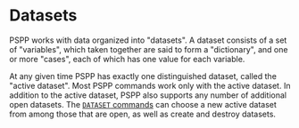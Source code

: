 # Datasets

PSPP works with data organized into "datasets".  A dataset consists of a
set of "variables", which taken together are said to form a
"dictionary", and one or more "cases", each of which has one value for
each variable.

   At any given time PSPP has exactly one distinguished dataset,
called the "active dataset".  Most PSPP commands work only with the
active dataset.  In addition to the active dataset, PSPP also supports
any number of additional open datasets.  The [`DATASET`
commands](../../commands/dataset.md) can choose a new active dataset
from among those that are open, as well as create and destroy
datasets.

